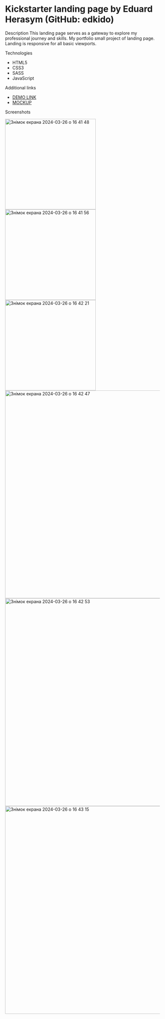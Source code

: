 # Kickstarter landing page by Eduard Herasym (GitHub: edkido)
Description
  This landing page serves as a gateway to explore my professional journey and skills.
  My portfolio small project of landing page.
  Landing is responsive for all basic viewports.

Technologies
  - HTML5
  - CSS3
  - SASS
  - JavaScript

Additional links
  - [DEMO LINK](https://edkido.github.io/kickstarter-landing/)
  - [MOCKUP](https://www.figma.com/file/Ujp7bCFuvuJlkn8TSbQPSZ/Kickstarter_FE-students?type=design&node-id=19655-32&mode=design&t=r1fcTRfaI0XQSzn1-0)

Screenshots

<img width="295" alt="Знімок екрана 2024-03-26 о 16 41 48" src="https://github.com/edkido/kickstarter-landing/assets/112867892/1bc31b0a-4548-403a-be1d-f552e528bee8">
<img width="295" alt="Знімок екрана 2024-03-26 о 16 41 56" src="https://github.com/edkido/kickstarter-landing/assets/112867892/652347f2-b090-4fdb-b6aa-8da46dcd2bcc">
<img width="295" alt="Знімок екрана 2024-03-26 о 16 42 21" src="https://github.com/edkido/kickstarter-landing/assets/112867892/fb5e1d9e-25de-4d90-be87-bfaf4916b98a">
<img width="677" alt="Знімок екрана 2024-03-26 о 16 42 47" src="https://github.com/edkido/kickstarter-landing/assets/112867892/40bc1814-6335-40af-bb4e-590d42339160">
<img width="677" alt="Знімок екрана 2024-03-26 о 16 42 53" src="https://github.com/edkido/kickstarter-landing/assets/112867892/30fa53d4-0705-4e6c-a55a-ea01a0d1513a">
<img width="677" alt="Знімок екрана 2024-03-26 о 16 43 15" src="https://github.com/edkido/kickstarter-landing/assets/112867892/c2aceff7-fc80-4867-a7e2-a2e16d6054df">
